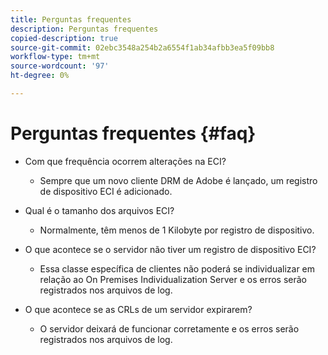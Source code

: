 ```yaml
---
title: Perguntas frequentes
description: Perguntas frequentes
copied-description: true
source-git-commit: 02ebc3548a254b2a6554f1ab34afbb3ea5f09bb8
workflow-type: tm+mt
source-wordcount: '97'
ht-degree: 0%

---
```


# Perguntas frequentes {#faq}

* Com que frequência ocorrem alterações na ECI?
   * Sempre que um novo cliente DRM de Adobe é lançado, um registro de dispositivo ECI é adicionado.

* Qual é o tamanho dos arquivos ECI?
   * Normalmente, têm menos de 1 Kilobyte por registro de dispositivo.

* O que acontece se o servidor não tiver um registro de dispositivo ECI?
   * Essa classe específica de clientes não poderá se individualizar em relação ao On Premises Individualization Server e os erros serão registrados nos arquivos de log.

* O que acontece se as CRLs de um servidor expirarem?
   * O servidor deixará de funcionar corretamente e os erros serão registrados nos arquivos de log.
